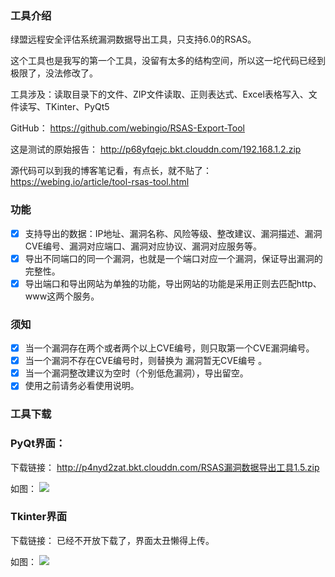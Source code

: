 ### 工具介绍
绿盟远程安全评估系统漏洞数据导出工具，只支持6.0的RSAS。

这个工具也是我写的第一个工具，没留有太多的结构空间，所以这一坨代码已经到极限了，没法修改了。

工具涉及：读取目录下的文件、ZIP文件读取、正则表达式、Excel表格写入、文件读写、TKinter、PyQt5

GitHub：
https://github.com/webingio/RSAS-Export-Tool

这是测试的原始报告：
http://p68yfqejc.bkt.clouddn.com/192.168.1.2.zip

源代码可以到我的博客笔记看，有点长，就不贴了：
https://webing.io/article/tool-rsas-tool.html

### 功能
- [x] 支持导出的数据：IP地址、漏洞名称、风险等级、整改建议、漏洞描述、漏洞CVE编号、漏洞对应端口、漏洞对应协议、漏洞对应服务等。
- [x] 导出不同端口的同一个漏洞，也就是一个端口对应一个漏洞，保证导出漏洞的完整性。
- [x] 导出端口和导出网站为单独的功能，导出网站的功能是采用正则去匹配http、www这两个服务。

### 须知
- [x] 当一个漏洞存在两个或者两个以上CVE编号，则只取第一个CVE漏洞编号。
- [x] 当一个漏洞不存在CVE编号时，则替换为 漏洞暂无CVE编号 。
- [x] 当一个漏洞整改建议为空时（个别低危漏洞），导出留空。
- [x] 使用之前请务必看使用说明。

### 工具下载
### PyQt界面：
下载链接：
http://p4nyd2zat.bkt.clouddn.com/RSAS漏洞数据导出工具1.5.zip

如图：
![](http://p4nyd2zat.bkt.clouddn.com/pyqt_rsas_15.png)

### Tkinter界面
下载链接：
已经不开放下载了，界面太丑懒得上传。

如图：
![](http://p4nyd2zat.bkt.clouddn.com/tkinter_rsas_15.png)
